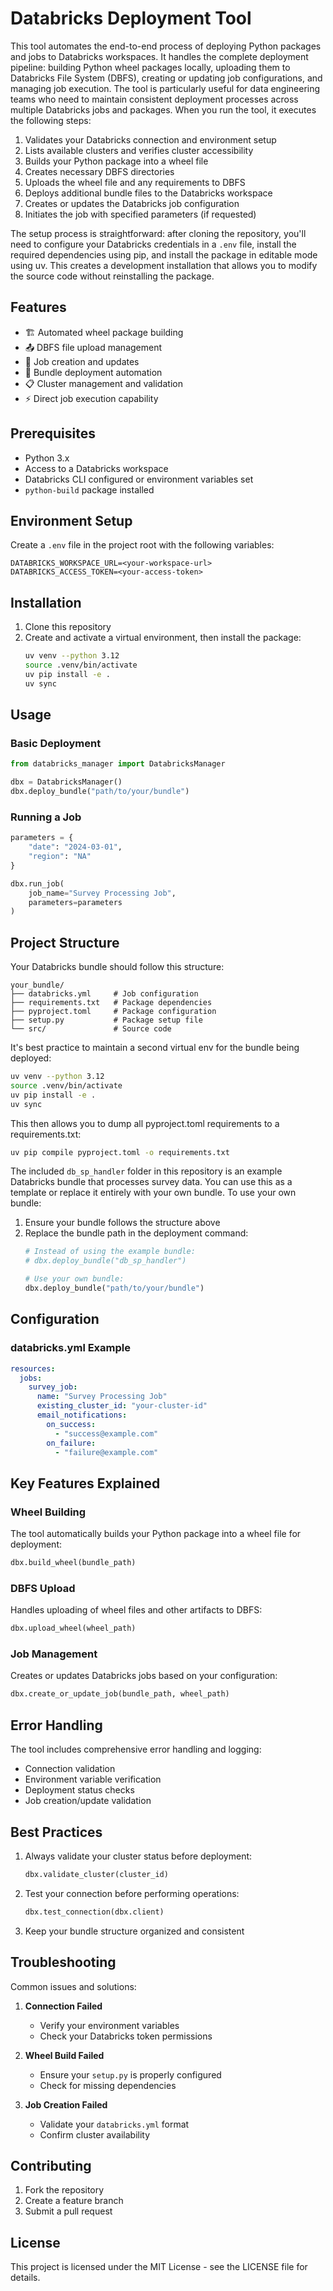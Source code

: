 # Databricks Deployment Tool

This tool automates the end-to-end process of deploying Python packages and jobs to Databricks workspaces. It handles the complete deployment pipeline: building Python wheel packages locally, uploading them to Databricks File System (DBFS), creating or updating job configurations, and managing job execution. The tool is particularly useful for data engineering teams who need to maintain consistent deployment processes across multiple Databricks jobs and packages. When you run the tool, it executes the following steps:

1. Validates your Databricks connection and environment setup
2. Lists available clusters and verifies cluster accessibility
3. Builds your Python package into a wheel file
4. Creates necessary DBFS directories
5. Uploads the wheel file and any requirements to DBFS
6. Deploys additional bundle files to the Databricks workspace
7. Creates or updates the Databricks job configuration
8. Initiates the job with specified parameters (if requested)

The setup process is straightforward: after cloning the repository, you'll need to configure your Databricks credentials in a `.env` file, install the required dependencies using pip, and install the package in editable mode using uv. This creates a development installation that allows you to modify the source code without reinstalling the package.

## Features

- 🏗️ Automated wheel package building
- 📤 DBFS file upload management
- 🔄 Job creation and updates
- 🚀 Bundle deployment automation
- 📋 Cluster management and validation
- ⚡ Direct job execution capability

## Prerequisites

- Python 3.x
- Access to a Databricks workspace
- Databricks CLI configured or environment variables set
- `python-build` package installed

## Environment Setup

Create a `.env` file in the project root with the following variables:

```
DATABRICKS_WORKSPACE_URL=<your-workspace-url>
DATABRICKS_ACCESS_TOKEN=<your-access-token>
```

## Installation

1. Clone this repository
2. Create and activate a virtual environment, then install the package:
   ```bash
   uv venv --python 3.12
   source .venv/bin/activate
   uv pip install -e .
   uv sync
   ```

## Usage

### Basic Deployment

```python
from databricks_manager import DatabricksManager

dbx = DatabricksManager()
dbx.deploy_bundle("path/to/your/bundle")
```

### Running a Job

```python
parameters = {
    "date": "2024-03-01",
    "region": "NA"
}

dbx.run_job(
    job_name="Survey Processing Job",
    parameters=parameters
)
```

## Project Structure

Your Databricks bundle should follow this structure:

```
your_bundle/
├── databricks.yml     # Job configuration
├── requirements.txt   # Package dependencies
├── pyproject.toml     # Package configuration
├── setup.py           # Package setup file
└── src/               # Source code
```

It's best practice to maintain a second virtual env for the bundle being deployed:
```bash
uv venv --python 3.12
source .venv/bin/activate
uv pip install -e .
uv sync
```

This then allows you to dump all pyproject.toml requirements to a requirements.txt:
```bash
uv pip compile pyproject.toml -o requirements.txt
```

The included `db_sp_handler` folder in this repository is an example Databricks bundle that processes survey data. You can use this as a template or replace it entirely with your own bundle. To use your own bundle:

1. Ensure your bundle follows the structure above
2. Replace the bundle path in the deployment command:
   ```python
   # Instead of using the example bundle:
   # dbx.deploy_bundle("db_sp_handler")
   
   # Use your own bundle:
   dbx.deploy_bundle("path/to/your/bundle")
   ```

## Configuration

### databricks.yml Example

```yaml
resources:
  jobs:
    survey_job:
      name: "Survey Processing Job"
      existing_cluster_id: "your-cluster-id"
      email_notifications:
        on_success:
          - "success@example.com"
        on_failure:
          - "failure@example.com"
```

## Key Features Explained

### Wheel Building
The tool automatically builds your Python package into a wheel file for deployment:
```python
dbx.build_wheel(bundle_path)
```

### DBFS Upload
Handles uploading of wheel files and other artifacts to DBFS:
```python
dbx.upload_wheel(wheel_path)
```

### Job Management
Creates or updates Databricks jobs based on your configuration:
```python
dbx.create_or_update_job(bundle_path, wheel_path)
```

## Error Handling

The tool includes comprehensive error handling and logging:
- Connection validation
- Environment variable verification
- Deployment status checks
- Job creation/update validation

## Best Practices

1. Always validate your cluster status before deployment:
   ```python
   dbx.validate_cluster(cluster_id)
   ```

2. Test your connection before performing operations:
   ```python
   dbx.test_connection(dbx.client)
   ```

3. Keep your bundle structure organized and consistent

## Troubleshooting

Common issues and solutions:

1. **Connection Failed**
   - Verify your environment variables
   - Check your Databricks token permissions

2. **Wheel Build Failed**
   - Ensure your `setup.py` is properly configured
   - Check for missing dependencies

3. **Job Creation Failed**
   - Validate your `databricks.yml` format
   - Confirm cluster availability

## Contributing

1. Fork the repository
2. Create a feature branch
3. Submit a pull request

## License

This project is licensed under the MIT License - see the LICENSE file for details.
